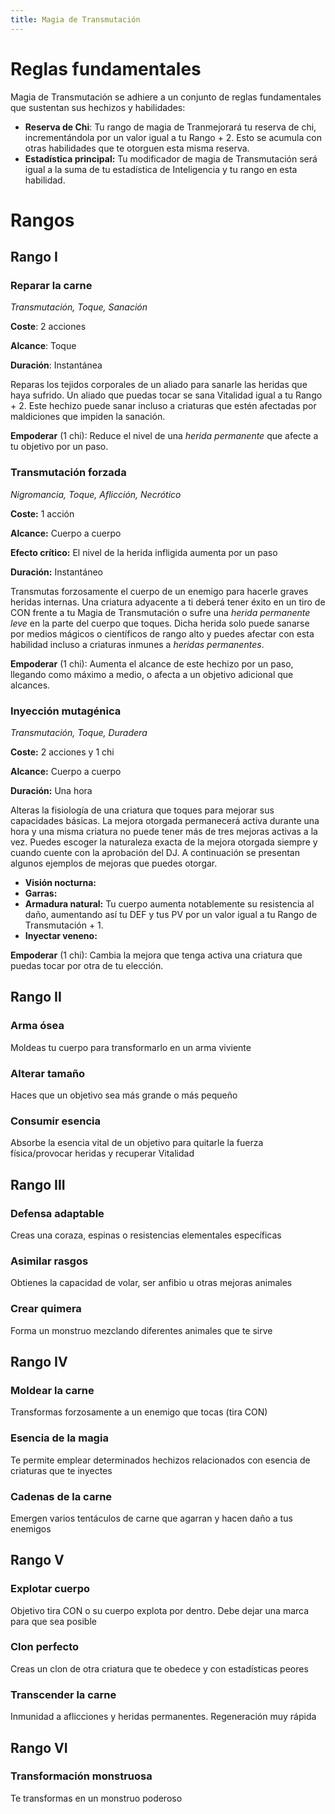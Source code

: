 ```yaml
---
title: Magia de Transmutación
---
```


# Reglas fundamentales

Magia de Transmutación se adhiere a un conjunto de reglas fundamentales que sustentan sus hechizos y habilidades: 

- **Reserva de Chi**: Tu rango de magia de Tranmejorará tu reserva de chi, incrementándola por un valor igual a tu Rango + 2. Esto se acumula con otras habilidades que te otorguen esta misma reserva. 
- **Estadística principal:** Tu modificador de magia de Transmutación será igual a la suma de tu estadística de Inteligencia y tu rango en esta habilidad.

# Rangos

## Rango I

### Reparar la carne

*Transmutación, Toque, Sanación*

**Coste**: 2 acciones

**Alcance**: Toque

**Duración**: Instantánea

Reparas los tejidos corporales de un aliado para sanarle las heridas que haya sufrido. Un aliado que puedas tocar se sana Vitalidad igual a tu Rango + 2. Este hechizo puede sanar incluso a criaturas que estén afectadas por maldiciones que impiden la sanación.

**Empoderar** (1 chi): Reduce el nivel de una *herida permanente* que afecte a tu objetivo por un paso.

### Transmutación forzada

*Nigromancia, Toque, Aflicción, Necrótico*

**Coste:** 1 acción

**Alcance:** Cuerpo a cuerpo

**Efecto crítico:** El nivel de la herida infligida aumenta por un paso

**Duración:** Instantáneo

Transmutas forzosamente el cuerpo de un enemigo para hacerle graves heridas internas. Una criatura adyacente a ti deberá tener éxito en un tiro de CON frente a tu Magia de Transmutación o sufre una *herida permanente leve* en la parte del cuerpo que toques. Dicha herida solo puede sanarse por medios mágicos o científicos de rango alto y puedes afectar con esta habilidad incluso a criaturas inmunes a *heridas permanentes*.

**Empoderar** (1 chi): Aumenta el alcance de este hechizo por un paso, llegando como máximo a medio, o afecta a un objetivo adicional que alcances.

### Inyección mutagénica

*Transmutación, Toque, Duradera*

**Coste:** 2 acciones y 1 chi

**Alcance:** Cuerpo a cuerpo

**Duración:** Una hora

Alteras la fisiología de una criatura que toques para mejorar sus capacidades básicas. La mejora otorgada permanecerá activa durante una hora y una misma criatura no puede tener más de tres mejoras activas a la vez. Puedes escoger la naturaleza exacta de la mejora otorgada siempre y cuando cuente con la aprobación del DJ. A continuación se presentan algunos ejemplos de mejoras que puedes otorgar.

- **Visión nocturna:** 
- **Garras:** 
- **Armadura natural:** Tu cuerpo aumenta notablemente su resistencia al daño, aumentando así tu DEF y tus PV por un valor igual a tu Rango de Transmutación + 1.
- **Inyectar veneno:** 

**Empoderar** (1 chi): Cambia la mejora que tenga activa una criatura que puedas tocar por otra de tu elección.

## Rango II

### Arma ósea

Moldeas tu cuerpo para transformarlo en un arma viviente

### Alterar tamaño

Haces que un objetivo sea más grande o más pequeño

### Consumir esencia

Absorbe la esencia vital de un objetivo para quitarle la fuerza física/provocar heridas y recuperar Vitalidad

## Rango III

### Defensa adaptable

Creas una coraza, espinas o resistencias elementales específicas

### Asimilar rasgos

Obtienes la capacidad de volar, ser anfibio u otras mejoras animales

### Crear quimera

Forma un monstruo mezclando diferentes animales que te sirve

## Rango IV

### Moldear la carne

Transformas forzosamente a un enemigo que tocas (tira CON)

### Esencia de la magia

Te permite emplear determinados hechizos relacionados con esencia de criaturas que te inyectes

### Cadenas de la carne

Emergen varios tentáculos de carne que agarran y hacen daño a tus enemigos

## Rango V

### Explotar cuerpo

Objetivo tira CON o su cuerpo explota por dentro. Debe dejar una marca para que sea posible

### Clon perfecto

Creas un clon de otra criatura que te obedece y con estadísticas peores

### Transcender la carne

Inmunidad a aflicciones y heridas permanentes. Regeneración muy rápida

## Rango VI

### Transformación monstruosa

Te transformas en un monstruo poderoso